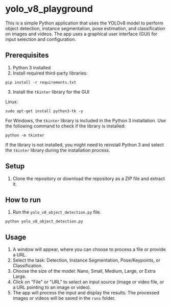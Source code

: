 # yolo_v8_playground

This is a simple Python application that uses the YOLOv8 model to perform object detection, instance segmentation, pose estimation, and classification on images and videos. The app uses a graphical user interface (GUI) for input selection and configuration.

## Prerequisites

1. Python 3 installed
2. Install required third-party libraries:

```
pip install -r requirements.txt
```

3. Install the `tkinter` library for the GUI

Linux:

```
sudo apt-get install python3-tk -y
```

For Windows, the `tkinter` library is included in the Python 3 installation.
Use the following command to check if the library is installed:

```
python -m tkinter
```

If the library is not installed, you might need to reinstall Python 3 and select the `tkinter` library during the installation process.

## Setup

1. Clone the repository or download the repository as a ZIP file and extract it.

## How to run

1. Run the `yolo_v8_object_detection.py` file.

```
python yolo_v8_object_detection.py
```

## Usage

1. A window will appear, where you can choose to process a file or provide a URL.
2. Select the task: Detection, Instance Segmentation, Pose/Keypoints, or Classification.
3. Choose the size of the model: Nano, Small, Medium, Large, or Extra Large.
4. Click on "File" or "URL" to select an input source (image or video file, or a URL pointing to an image or video).
5. The app will process the input and display the results. The processed images or videos will be saved in the `runs` folder.
